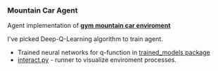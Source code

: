### Mountain Car Agent

Agent implementation of **[gym mountain car enviroment](https://gym.openai.com/envs/MountainCar-v0)**

I've picked Deep-Q-Learning algorithm to train agent.

* Trained neural networks for q-function in [trained_models package](trained_models)
* [interact.py](interact.py) - runner to visualize enviroment processes.
